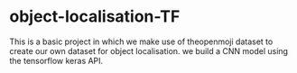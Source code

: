 # object-localisation-TF
This is a basic project in which we make use of theopenmoji dataset to create our own dataset for object localisation. we build a CNN model using the tensorflow keras API.
